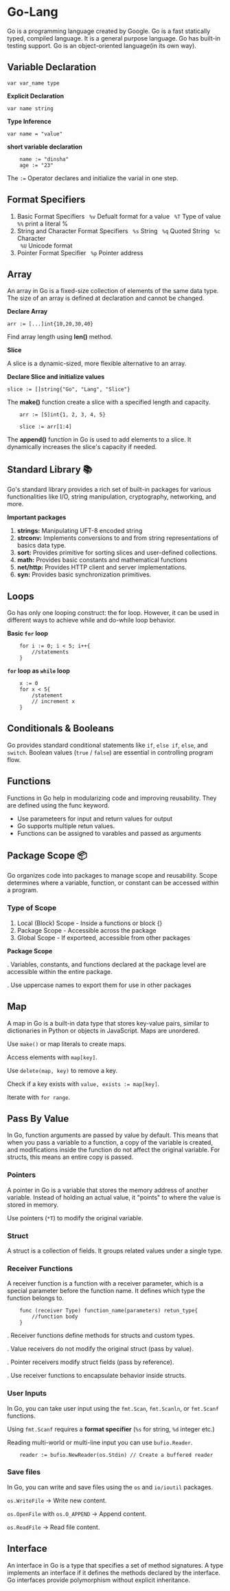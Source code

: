 # Go-Lang
Go is a programming language created by Google. Go is a fast statically typed, compiled language. It is a general purpose language. Go has built-in testing support. Go is an object-oriented language(in its own way).

## Variable Declaration

```var var_name type```

**Explicit Declaration** 

```var name string```

**Type Inference**

```var name = "value"```

**short variable declaration**

```
    name := "dinsha"
    age := "23"
```

The ```:=``` Operator declares and initialize the varial in one step.

## Format Specifiers 

1. Basic Format Specifiers
    ``` %v``` Defualt format for a value
    ``` %T``` Type of value
    ``` %%``` print a literal %
2. String and Character Format Specifiers
    ``` %s``` String
    ``` %q``` Quoted String
    ``` %c``` Character  
    ``` %U``` Unicode format  
3. Pointer Format Specifier
    ``` %p``` Pointer address

## Array

An array in Go is a fixed-size collection of elements of the same data type. The size of an array is defined at declaration and cannot be changed.

**Declare Array**

```arr := [...]int{10,20,30,40}```

Find array length using **len()** method.

**Slice**

A slice is a dynamic-sized, more flexible alternative to an array.

**Declare Slice and initialize values**

```slice := []string{"Go", "Lang", "Slice"}```

The **make()** function create a slice with a specified length and capacity.

```
    arr := [5]int{1, 2, 3, 4, 5}

    slice := arr[1:4] 
```
The **append()** function in Go is used to add elements to a slice. It dynamically increases the slice's capacity if needed.

## Standard Library 📚
Go's standard library provides a rich set of built-in packages for various functionalities like I/O, string manipulation, cryptography, networking, and more.

**Important packages**
1. **strings:** Manipulating UFT-8 encoded string
2. **strconv:** Implements conversions to and from string       representations of basics data type.
3. **sort:** Provides primitive for sorting slices and user-defined collections.
4. **math:** Provides basic constants and mathematical functions
5. **net/http:**  Provides HTTP client and server implementations.
6. **syn:** Provides basic synchronization primitives.

## Loops
Go has only one looping construct: the for loop. However, it can be used in different ways to achieve while and do-while loop behavior.

**Basic ```for``` loop**
```
    for i := 0; i < 5; i++{
        //statements
    }
```

**```for``` loop as ```while``` loop**
```
    x := 0
	for x < 5{
	    /statement
	    // increment x 
	}
```

## Conditionals & Booleans
Go provides standard conditional statements like ```if```, ```else if```, ```else```, and ```switch```. Boolean values (```true``` / ```false```) are essential in controlling program flow.

## Functions

Functions in Go help in modularizing code and improving reusability. They are defined using the func keyword.

* Use parameteers for input and return values for output
* Go supports multiple retun values.
* Functions can be assigned to varables and passed as arguments

## Package Scope 📦

Go organizes code into packages to manage scope and reusability.
Scope determines where a variable, function, or constant can be accessed within a program.

### Type of Scope
1. Local (Block) Scope - Inside a functions or block {}
2. Package Scope - Accessible across the package
3. Global Scope - If exporteed, accessible from other packages

**Package Scope**

. Variables, constants, and functions declared at the package level are accessible within the entire package.
 
. Use uppercase names to export them for use in other packages

## Map

A map in Go is a built-in data type that stores key-value pairs, similar to dictionaries in Python or objects in JavaScript. Maps are unordered.

Use ```make()``` or map literals to create maps.

Access elements with ```map[key]```. 


Use ```delete(map, key)``` to remove a key. 

Check if a key exists with ```value, exists := map[key]```.

Iterate with ```for range```.

## Pass By Value
In Go, function arguments are passed by value by default. This means that when you pass a variable to a function, a copy of the variable is created, and modifications inside the function do not affect the original variable.
For structs, this means an entire copy is passed.

### Pointers
A pointer in Go is a variable that stores the memory address of another variable. Instead of holding an actual value, it "points" to where the value is stored in memory.

Use pointers (```*T```) to modify the original variable.

### Struct
A struct is a collection of fields. It groups related values under a single type.


### Receiver Functions
A receiver function is a function with a receiver parameter, which is a special parameter before the function name. It defines which type the function belongs to.

```
    func (receiver Type) function_name(parameters) retun_type{
        //function body
    }
```
. Receiver functions define methods for structs and custom types.

. Value receivers do not modify the original struct (pass by value).

. Pointer receivers modify struct fields (pass by reference).

. Use receiver functions to encapsulate behavior inside structs.

### User Inputs
In Go, you can take user input using the ```fmt.Scan```, ```fmt.Scanln```, or ```fmt.Scanf``` functions.

Using ```fmt.Scanf``` requires a **format specifier** (```%s``` for string, ```%d``` integer etc.)

Reading multi-world or multi-line input you can use ```bufio.Reader```. 
```
    reader := bufio.NewReader(os.Stdin) // Create a buffered reader
```
### Save files
In Go, you can write and save files using the ```os``` and ```io/ioutil``` packages.

```os.WriteFile``` → Write new content.

```os.OpenFile``` with ```os.O_APPEND``` → Append content.

```os.ReadFile``` → Read file content.


## Interface

An interface in Go is a type that specifies a set of method signatures. A type implements an interface if it defines the methods declared by the interface. Go interfaces provide polymorphism without explicit inheritance.